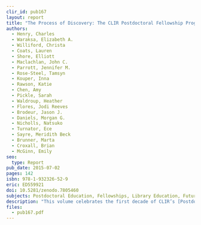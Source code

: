 ```yaml
---
clir_id: pub167
layout: report
title: "The Process of Discovery: The CLIR Postdoctoral Fellowship Program and the Future of the Academy"
authors: 
  - Henry, Charles
  - Waraksa, Elizabeth A.
  - Williford, Christa
  - Coats, Lauren
  - Shore, Elliott
  - Maclachlan, John C.
  - Parrott, Jennifer M.
  - Rose-Steel, Tamsyn
  - Kouper, Inna
  - Rawson, Katie
  - Chen, Amy
  - Pickle, Sarah 
  - Waldroup, Heather
  - Flores, Jodi Reeves 
  - Brodeur, Jason J. 
  - Daniels, Morgan G. 
  - Nicholls, Natsuko 
  - Turnator, Ece
  - Sayre, Meridith Beck 
  - Brunner, Marta 
  - Croxall, Brian 
  - McGinn, Emily
seo:
  type: Report
pub_date: 2015-07-02
pages: 142
isbn: 978-1-932326-52-9
eric: ED559921
doi: 10.5281/zenodo.7805460
subjects: Postdoctoral Education, Fellowships, Library Education, Futures (of Society), Educational Trends, Student Experience, Educational History, Higher Education, College Instruction, Surveys, Graduate Students, Cooperation, Academic Libraries, Exhibits, Library Materials, Electronic Libraries, Research, Data, Information Management, Doctoral Programs, Careers
description: "This volume celebrates the first decade of CLIR’s [Postdoctoral Fellowship Program](https://www.clir.org/fellowships/postdoc/) by bringing together 20 past and present CLIR postdoctoral fellows to share their thoughts on their experiences and, more broadly, on the direction of academia. Each essay is a look into the working conditions associated with creating a new profession of expertise and responsibilities in response to emerging forms of scholarly communication and pedagogy."
files:
  - pub167.pdf
---
```


